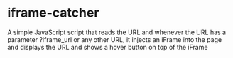 # iframe-catcher
A simple JavaScript script that reads the URL and whenever the URL has a parameter ?iframe_url or any other URL, it injects an iFrame into the page and displays the URL and shows a hover button on top of the iFrame
